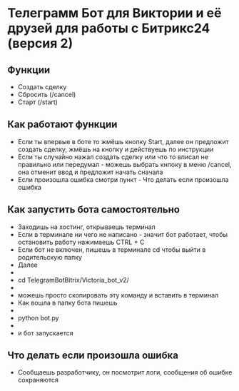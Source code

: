 # Телеграмм Бот для Виктории и её друзей для работы с Битрикс24 (версия 2)
## Функции
- Создать сделку
- Сбросить (/cancel)
- Старт (/start)

## Как работают функции
- Если ты впервые в боте то жмёшь кнопку Start, далее он предложит создать сделку, жмёшь на кнопку и действуешь по инструкции
- Если ты случайно нажал создать сделку или что то вписал не правильно или передумал - можешь выбрать кнпоку в меню /cancel, она отменит ввод и предложит начать сначала
- Если произошла ошибка смотри пункт - Что делать если произошла ошибка

## Как запустить бота самостоятельно
- Заходишь на хостинг, открываешь терминал
- Если в терминале ни чего не написано - значит бот работает, чтобы остановить работу нажимаешь CTRL + C
- Если бот не включен, пишешь в терминале cd чтобы выйти в родительскую папку
- Далее
- 
- cd TelegramBotBitrix/Victoria_bot_v2/
- 
-  можешь просто скопировать эту команду и вставить в терминал
- Как вошла в папку бота пишешь
- 
-  python bot.py
-  
-  и бот запускается
  
## Что делать если произошла ошибка
- Сообщаешь разработчику, он посмотрит логи, сообщения об ошибке сохраняются
